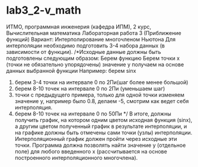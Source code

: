 # lab3_2-v_math
ИТМО, программная инженерия (кафедра ИПМ), 2 курс, Вычислительная математика
Лабораторная работа 3 (Приближение функций)
Вариант: Интерполирование многочленом Ньютона
Для интерполяции необходимо подготовить 3-4 набора данных (в зависимости от функции).
/*Исходные данные должны быть подготовлены следующим образом: 
Берем функцию
Берем точки x (точки не обязательно упорядочены)
значение y получаем на основе данных выбранной функции
Например:
берем sinx
1) берем 3-4 точки на интервале 0 по 2Пи(шаг более менее большой)
2) берем 8-10 точек на интервале 0 по 2Пи (уменьшаем шаг)
3) точки с предыдущего примера, только для одной точки изменяем значение y, например
было 0.8, делаем -5, смотрим как ведет себя интерполяция.
4) берем 8-10 точек на интервале 0 по 50Пи
*/
В итоге, должны получить график, на котором одним цветом исходная функция (sinx), а другим цветом полученный график в результате интерполяции, и на графике должны быть отмечены сами точки (узлы) интерполяции. 
Интерполяционный график должен пройти через исходные эти точки.
Программа должна позволять найти значение y (отдельное поле) для любого введенного x
(рассчитывается на основе построенного интерполяционного многочлена).
